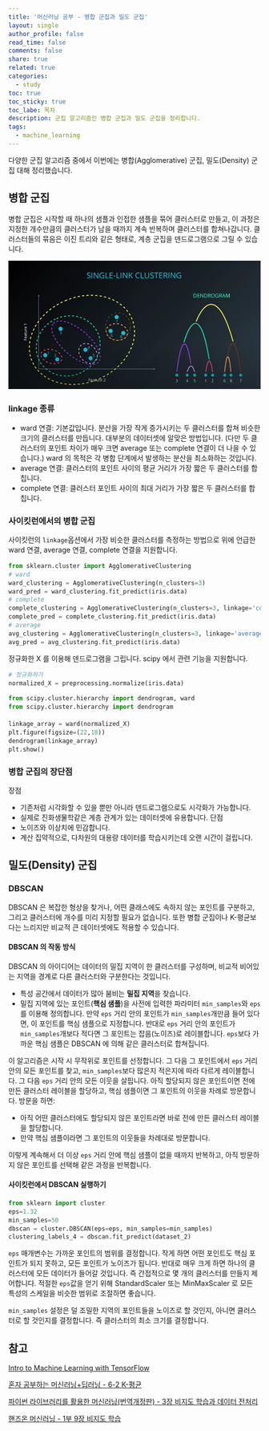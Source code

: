 ```yaml
---
title: '머신러닝 공부 - 병합 군집과 밀도 군집'
layout: single
author_profile: false
read_time: false
comments: false
share: true
related: true
categories:
  - study
toc: true
toc_sticky: true
toc_labe: 목차
description: 군집 알고리즘인 병합 군집과 밀도 군집을 정리합니다.
tags:
  - machine_learning
---
```


다양한 군집 알고리즘 중에서 이번에는 병합(Agglomerative) 군집, 밀도(Density) 군집 대해 정리했습니다.

## 병합 군집

병합 군집은 시작할 때 하나의 샘플과 인접한 샘플을 묶어 클러스터로 만들고, 이 과정은 지정한 개수만큼의 클러스터가 남을 때까지 계속 반복하며 클러스터를 합쳐나갑니다. 클러스터들의 묶음은 이진 트리와 같은 형태로, 계층 군집을 덴드로그램으로 그릴 수 있습니다.

![덴드로그램 예시](https://github.com/chinsanchung/chinsanchung.github.com/blob/master/assets/images/2021-08-30-Agglomerative-and-Density_single_linkage.PNG?raw=true)

### linkage 종류

- ward 연결: 기본값입니다. 분산을 가장 작게 증가시키는 두 클러스터를 합쳐 비슷한 크기의 클러스터를 만듭니다. 대부분의 데이터셋에 알맞은 방법입니다. (다만 두 클러스터의 포인트 차이가 매우 크면 average 또는 complete 연결이 더 나을 수 있습니다.) ward 의 목적은 각 병합 단계에서 발생하는 분산을 최소화하는 것입니다.
- average 연결: 클러스터의 포인트 사이의 평균 거리가 가장 짧은 두 클러스터를 합칩니다.
- complete 연결: 클러스터 포인트 사이의 최대 거리가 가장 짧은 두 클러스터를 합칩니다.

### 사이킷런에서의 병합 군집

사이킷런의 `linkage`옵션에서 가장 비슷한 클러스터를 측정하는 방법으로 위에 언급한 ward 연결, average 연결, complete 연결을 지원합니다.

```python
from sklearn.cluster import AgglomerativeClustering
# ward
ward_clustering = AgglomerativeClustering(n_clusters=3)
ward_pred = ward_clustering.fit_predict(iris.data)
# complete
complete_clustering = AgglomerativeClustering(n_clusters=3, linkage='complete')
complete_pred = complete_clustering.fit_predict(iris.data)
# average
avg_clustering = AgglomerativeClustering(n_clusters=3, linkage='average')
avg_pred = avg_clustering.fit_predict(iris.data)
```

정규화한 X 를 이용해 덴드로그램을 그립니다. scipy 에서 관련 기능을 지원합니다.

```python
# 정규화하기
normalized_X = preprocessing.normalize(iris.data)
```

```python
from scipy.cluster.hierarchy import dendrogram, ward
from scipy.cluster.hierarchy import dendrogram

linkage_array = ward(normalized_X)
plt.figure(figsize=(22,18))
dendrogram(linkage_array)
plt.show()
```

### 병합 군집의 장단점

장점

- 기존처럼 시각화할 수 있을 뿐만 아니라 덴드로그램으로도 시각화가 가능합니다.
- 실제로 진화생물학같은 계층 관계가 있는 데이터셋에 유용합니다.
  단점
- 노이즈와 이상치에 민감합니다.
- 계산 집약적으로, 다차원의 대용량 데이터를 학습시키는데 오랜 시간이 걸립니다.

## 밀도(Density) 군집

### DBSCAN

DBSCAN 은 복잡한 형상을 찾거나, 어떤 클래스에도 속하지 않는 포인트를 구분하고, 그리고 클러스터에 개수를 미리 지정할 필요가 없습니다. 또한 병합 군집이나 K-평균보다는 느리지만 비교적 큰 데이터셋에도 적용할 수 있습니다.

#### DBSCAN 의 작동 방식

DBSCAN 의 아이디어는 데이터의 밀집 지역이 한 클러스터를 구성하며, 비교적 비어있는 지역을 경계로 다른 클러스터와 구분한다는 것입니다.

- 특성 공간에서 데이터가 많아 붐비는 **밀집 지역**을 찾습니다.
- 밀집 지역에 있는 포인트(**핵심 샘플**)을 사전에 입력한 파라미터 `min_samples`와 `eps`를 이용해 정의합니다. 만약 `eps` 거리 안의 포인트가 `min_samples`개만큼 들어 있다면, 이 포인트를 핵심 샘플으로 지정합니다. 반대로 `eps` 거리 안의 포인트가 `min_samples`개보다 적다면 그 포인트는 잡음(노이즈)로 레이블합니다. `eps`보다 가까운 핵심 샘플은 DBSCAN 에 의해 같은 클러스터로 합쳐집니다.

이 알고리즘은 시작 시 무작위로 포인트를 선정합니다. 그 다음 그 포인트에서 `eps` 거리 안의 모든 포인트를 찾고, `min_samples`보다 많은지 적은지에 따라 다르게 레이블합니다. 그 다음 `eps` 거리 안의 모든 이웃을 살핍니다. 아직 할당되지 않은 포인트이면 전에 만든 클러스터 레이블을 할당하고, 핵심 샘플이면 그 포인트의 이웃을 차례로 방문합니다. 방문을 하면:

- 아직 어떤 클러스터에도 할당되지 않은 포인트라면 바로 전에 만든 클러스터 레이블을 할당합니다.
- 만약 핵심 샘플이라면 그 포인트의 이웃들을 차례대로 방문합니다.

이렇게 계속해서 더 이상 `eps` 거리 안에 핵심 샘플이 없을 때까지 반복하고, 아직 방문하지 않은 포인트를 선택해 같은 과정을 반복합니다.

#### 사이킷런에서 DBSCAN 실행하기

```python
from sklearn import cluster
eps=1.32
min_samples=50
dbscan = cluster.DBSCAN(eps=eps, min_samples=min_samples)
clustering_labels_4 = dbscan.fit_predict(dataset_2)
```

`eps` 매개변수는 가까운 포인트의 범위를 결정합니다. 작게 하면 어떤 포인트도 핵심 포인트가 되지 못하고, 모든 포인트가 노이즈가 됩니다. 반대로 매우 크게 하면 하나의 클러스터에 모든 데이터가 들어갈 것입니다. 즉 간접적으로 몇 개의 클러스터를 만들지 제어합니다. 적절한 `eps`값을 얻기 위해 StandardScaler 또는 MinMaxScaler 로 모든 특성의 스케일을 비슷한 범위로 조절하면 좋습니다.

`min_samples` 설정은 덜 조밀한 지역의 포인트들을 노이즈로 할 것인지, 아니면 클러스터로 할 것인지를 결정합니다. 즉 클러스터의 최소 크기를 결정합니다.

## 참고

[Intro to Machine Learning with TensorFlow](https://www.udacity.com/course/intro-to-machine-learning-with-tensorflow-nanodegree--nd230)

[혼자 공부하는 머신러닝+딥러닝 - 6-2 K-평균](https://www.aladin.co.kr/shop/wproduct.aspx?ItemId=257932080)

[파이썬 라이브러리를 활용한 머신러닝(번역개정판) - 3장 비지도 학습과 데이터 전처리](https://www.aladin.co.kr/shop/wproduct.aspx?ItemId=186846299)

[핸즈온 머신러닝 - 1부 9장 비지도 학습](https://www.aladin.co.kr/shop/wproduct.aspx?ItemId=237677114)
